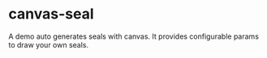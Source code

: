 # canvas-seal
A demo  auto generates seals  with canvas.
It provides configurable params to draw your own seals.

